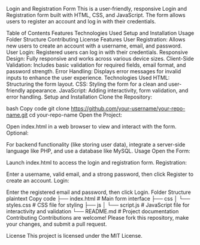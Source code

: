 Login and Registration Form
This is a user-friendly, responsive Login and Registration form built with HTML, CSS, and JavaScript. The form allows users to register an account and log in with their credentials.

Table of Contents
Features
Technologies Used
Setup and Installation
Usage
Folder Structure
Contributing
License
Features
User Registration: Allows new users to create an account with a username, email, and password.
User Login: Registered users can log in with their credentials.
Responsive Design: Fully responsive and works across various device sizes.
Client-Side Validation: Includes basic validation for required fields, email format, and password strength.
Error Handling: Displays error messages for invalid inputs to enhance the user experience.
Technologies Used
HTML: Structuring the form layout.
CSS: Styling the form for a clean and user-friendly appearance.
JavaScript: Adding interactivity, form validation, and error handling.
Setup and Installation
Clone the Repository:

bash
Copy code
git clone https://github.com/your-username/your-repo-name.git
cd your-repo-name
Open the Project:

Open index.html in a web browser to view and interact with the form.
Optional:

For backend functionality (like storing user data), integrate a server-side language like PHP, and use a database like MySQL.
Usage
Open the Form:

Launch index.html to access the login and registration form.
Registration:

Enter a username, valid email, and a strong password, then click Register to create an account.
Login:

Enter the registered email and password, then click Login.
Folder Structure
plaintext
Copy code
├── index.html          # Main form interface
├── css
│   └── styles.css      # CSS file for styling
├── js
│   └── script.js       # JavaScript file for interactivity and validation
└── README.md           # Project documentation
Contributing
Contributions are welcome! Please fork this repository, make your changes, and submit a pull request.

License
This project is licensed under the MIT License.


